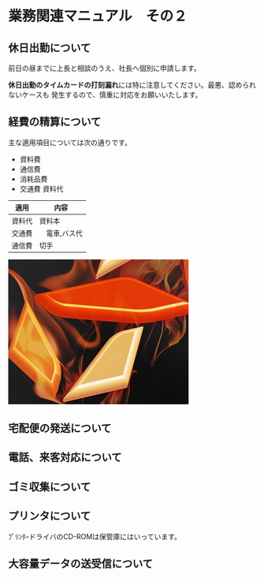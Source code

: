 # 業務関連マニュアル　その２
## 休日出勤について
前日の昼までに上長と相談のうえ、社長へ個別に申請します。

**休日出勤のタイムカードの打刻漏れ**には特に注意してください。最悪、認められないケースも
発生するので、慎重に対応をお願いいたします。
## 経費の精算について
主な適用項目については次の通りです。
- 資料費
- 通信費
- 消耗品費
- 交通費
資料代

|適用  |内容
|--|--
|資料代|資料本
|交通費|　電車,バス代
|通信費|切手|


![切手代](img/one_pice.png)
## 宅配便の発送について
## 電話、来客対応について
## ゴミ収集について
## プリンタについて
ﾌﾟﾘﾝﾀｰドライバのCD-ROMは保管庫にはいっています。
## 大容量データの送受信について


